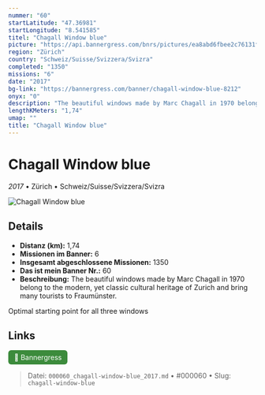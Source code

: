 ```yaml
---
nummer: "60"
startLatitude: "47.36981"
startLongitude: "8.541585"
titel: "Chagall Window blue"
picture: "https://api.bannergress.com/bnrs/pictures/ea8abd6fbee2c76131fb4a97016de779"
region: "Zürich"
country: "Schweiz/Suisse/Svizzera/Svizra"
completed: "1350"
missions: "6"
date: "2017"
bg-link: "https://bannergress.com/banner/chagall-window-blue-8212"
onyx: "0"
description: "The beautiful windows made by Marc Chagall in 1970 belong to the modern, yet classic cultural heritage of Zurich and bring many tourists to Fraumünster.\n\nOptimal starting point for all three windows"
lengthKMeters: "1,74"
umap: ""
title: "Chagall Window blue"
---
```

# Chagall Window blue

*2017* • Zürich • Schweiz/Suisse/Svizzera/Svizra

![Chagall Window blue](https://api.bannergress.com/bnrs/pictures/ea8abd6fbee2c76131fb4a97016de779)

## Details
- **Distanz (km):** 1,74
- **Missionen im Banner:** 6
- **Insgesamt abgeschlossene Missionen:** 1350
- **Das ist mein Banner Nr.:** 60
- **Beschreibung:** The beautiful windows made by Marc Chagall in 1970 belong to the modern, yet classic cultural heritage of Zurich and bring many tourists to Fraumünster.

Optimal starting point for all three windows


## Links
<div style="margin-top: 0.5em;">
<a href="https://bannergress.com/banner/chagall-window-blue-8212" target="_blank" style="display:inline-block;margin-right:8px;padding:6px 12px;background-color:#3c8b3c;color:white;text-decoration:none;border-radius:6px;">🔗 Bannergress</a>

</div>


> Datei: `000060_chagall-window-blue_2017.md` • #000060 • Slug: `chagall-window-blue`
